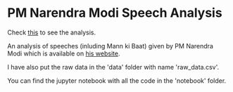 # PM Narendra Modi Speech Analysis 

Check [this](https://rishabhvarshney14.github.io/pm-modi-speech-analysis/) to see the analysis.

An analysis of speeches (inluding Mann ki Baat) given by PM Narendra Modi which is available on [his website](https://rishabhvarshney14.github.io/pm-modi-speech-analysis/).

I have also put the raw data in the 'data' folder with name 'raw_data.csv'.

You can find the jupyter notebook with all the code in the 'notebook' folder.
